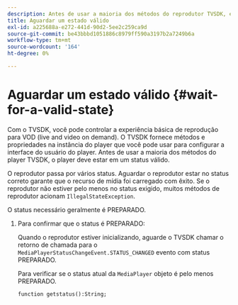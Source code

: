 ```yaml
---
description: Antes de usar a maioria dos métodos do reprodutor TVSDK, ele deve estar em um status válido.
title: Aguardar um estado válido
exl-id: a225688a-e272-441d-90d2-5ee2c259ca9d
source-git-commit: be43bbbd1051886c8979ff590a3197b2a7249b6a
workflow-type: tm+mt
source-wordcount: '164'
ht-degree: 0%

---
```


# Aguardar um estado válido {#wait-for-a-valid-state}

Com o TVSDK, você pode controlar a experiência básica de reprodução para VOD (live and video on demand). O TVSDK fornece métodos e propriedades na instância do player que você pode usar para configurar a interface do usuário do player. Antes de usar a maioria dos métodos do player TVSDK, o player deve estar em um status válido.

O reprodutor passa por vários status. Aguardar o reprodutor estar no status correto garante que o recurso de mídia foi carregado com êxito. Se o reprodutor não estiver pelo menos no status exigido, muitos métodos de reprodutor acionam `IllegalStateException`.

O status necessário geralmente é PREPARADO.

1. Para confirmar que o status é PREPARADO:

   Quando o reprodutor estiver inicializando, aguarde o TVSDK chamar o retorno de chamada para o `MediaPlayerStatusChangeEvent.STATUS_CHANGED` evento com status PREPARADO.

   Para verificar se o status atual da `MediaPlayer` objeto é pelo menos PREPARADO.

   ```
   function getstatus():String;
   ```
